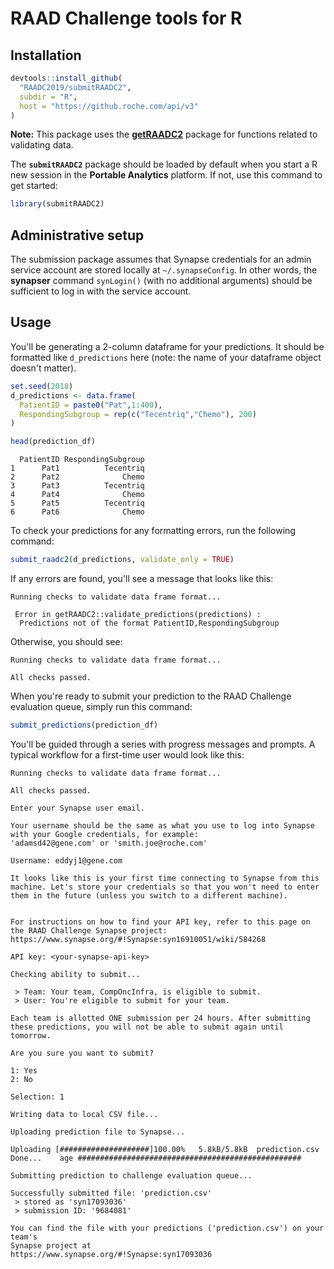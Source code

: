 # RAAD Challenge tools for R

## Installation

```r
devtools::install_github(
  "RAADC2019/submitRAADC2", 
  subdir = "R",
  host = "https://github.roche.com/api/v3"
)
```

**Note:** This package uses the [**getRAADC2**](https://github.roche.com/RAADC2019/getRAADC2) package for functions related to validating data.

The **`submitRAADC2`** package should be loaded by default when you start a R new session in the **Portable Analytics** platform. If not, use this command to get started:
```r
library(submitRAADC2)
```

## Administrative setup

The submission package assumes that Synapse credentials for an admin service account are stored locally at `~/.synapseConfig`. In other words, the **synapser** command `synLogin()` (with no additional arguments) should be sufficient to log in with the service account.

## Usage

You'll be generating a 2-column dataframe for your predictions. It should be formatted like `d_predictions` here (note: the name of your dataframe object doesn't matter).
```r
set.seed(2018)
d_predictions <- data.frame(
  PatientID = paste0("Pat",1:400),
  RespondingSubgroup = rep(c("Tecentriq","Chemo"), 200)
)

head(prediction_df)
```

```
  PatientID RespondingSubgroup
1      Pat1          Tecentriq
2      Pat2              Chemo
3      Pat3          Tecentriq
4      Pat4              Chemo
5      Pat5          Tecentriq
6      Pat6              Chemo
```

To check your predictions for any formatting errors, run the following command:
```r
submit_raadc2(d_predictions, validate_only = TRUE)
```

If any errors are found, you'll see a message that looks like this:
```
Running checks to validate data frame format...

 Error in getRAADC2::validate_predictions(predictions) : 
  Predictions not of the format PatientID,RespondingSubgroup 
```

Otherwise, you should see:
```
Running checks to validate data frame format...

All checks passed.
```

When you're ready to submit your prediction to the RAAD Challenge evaluation queue, simply run this command:
```r
submit_predictions(prediction_df)
```

You'll be guided through a series with progress messages and prompts. A typical workflow for a first-time user would look like this:

```
Running checks to validate data frame format...

All checks passed.

Enter your Synapse user email.

Your username should be the same as what you use to log into Synapse
with your Google credentials, for example:
'adamsd42@gene.com' or 'smith.joe@roche.com'

Username: eddyj1@gene.com

It looks like this is your first time connecting to Synapse from this
machine. Let's store your credentials so that you won't need to enter
them in the future (unless you switch to a different machine).


For instructions on how to find your API key, refer to this page on
the RAAD Challenge Synapse project:
https://www.synapse.org/#!Synapse:syn16910051/wiki/584268

API key: <your-synapse-api-key>

Checking ability to submit...

 > Team: Your team, CompOncInfra, is eligible to submit.
 > User: You're eligible to submit for your team.

Each team is allotted ONE submission per 24 hours. After submitting
these predictions, you will not be able to submit again until tomorrow.

Are you sure you want to submit? 

1: Yes
2: No

Selection: 1

Writing data to local CSV file...

Uploading prediction file to Synapse...

Uploading [####################]100.00%   5.8kB/5.8kB  prediction.csv Done...    age ##################################################

Submitting prediction to challenge evaluation queue...

Successfully submitted file: 'prediction.csv'
 > stored as 'syn17093036'
 > submission ID: '9684081'

You can find the file with your predictions ('prediction.csv') on your team's
Synapse project at
https://www.synapse.org/#!Synapse:syn17093036
```

